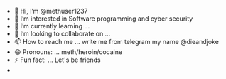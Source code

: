 - 👋 Hi, I’m @methuser1237
- 👀 I’m interested in Software programming and cyber security
- 🌱 I’m currently learning ...
- 💞️ I’m looking to collaborate on ...
- 📫 How to reach me ... write me from telegram my name @dieandjoke
- 😄 Pronouns: ... meth/heroin/cocaine
- ⚡ Fun fact: ... Let's be friends
- 
<!---
Ismail1237/Ismail1237 is a ✨ special ✨ repository because its `README.md` (this file) appears on your GitHub profile.
You can click the Preview link to take a look at your changes.
--->
